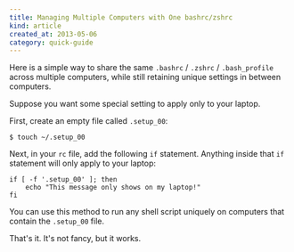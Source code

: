 ```yaml
---
title: Managing Multiple Computers with One bashrc/zshrc
kind: article
created_at: 2013-05-06
category: quick-guide
---
```


<!-- _. -->

Here is a simple way to share the same `.bashrc` / `.zshrc` / `.bash_profile`
across multiple computers, while still retaining unique settings in between
computers.

Suppose you want some special setting to apply only to your laptop.

First, create an empty file called `.setup_00`:

    $ touch ~/.setup_00

Next, in your `rc` file, add the following `if` statement. Anything
inside that `if` statement will only apply to your laptop:

    if [ -f '.setup_00' ]; then
        echo "This message only shows on my laptop!"
    fi

You can use this method to run any shell script uniquely on computers
that contain the `.setup_00` file.

That's it. It's not fancy, but it works.
